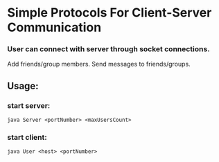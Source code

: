 # Simple Protocols For Client-Server Communication
### User can connect with server through socket connections. 
Add friends/group members. Send messages to friends/groups.

## Usage:
### start server:
`java Server <portNumber> <maxUsersCount>`

### start client:
`java User <host> <portNumber>`
 

